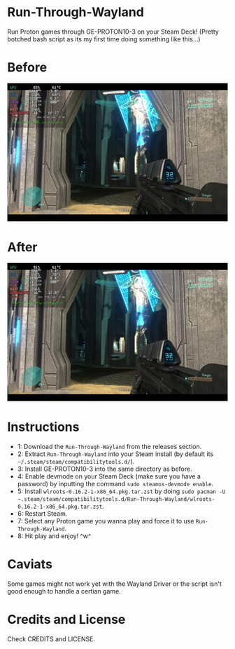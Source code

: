 # Run-Through-Wayland
Run Proton games through GE-PROTON10-3 on your Steam Deck!
(Pretty botched bash script as its my first time doing something like this...)

# Before
![alt text](https://github.com/Mash0Star/Run-Through-Wayland/blob/main/x11.jpg "Without the Wayland Driver (x11)")

# After
![alt text](https://github.com/Mash0Star/Run-Through-Wayland/blob/main/wayland.jpg "with the Wayland driver! (cage)")

# Instructions
* 1: Download the ``Run-Through-Wayland`` from the releases section.
* 2: Extract ``Run-Through-Wayland`` into your Steam install (by default its ``~/.steam/steam/compatibilitytools.d/``).
* 3: Install GE-PROTON10-3 into the same directory as before.
* 4: Enable devmode on your Steam Deck (make sure you have a password) by inputting the command ``sudo steamos-devmode enable``.
* 5: Install ``wlroots-0.16.2-1-x86_64.pkg.tar.zst`` by doing ``sudo pacman -U ~.steam/steam/compatibilitytools.d/Run-Through-Wayland/wlroots-0.16.2-1-x86_64.pkg.tar.zst``.
* 6: Restart Steam.
* 7: Select any Proton game you wanna play and force it to use ``Run-Through-Wayland``.
* 8: Hit play and enjoy! ^w^

# Caviats
Some games might not work yet with the Wayland Driver or the script isn't good enough to handle a certian game.

# Credits and License
Check CREDITS and LICENSE.
